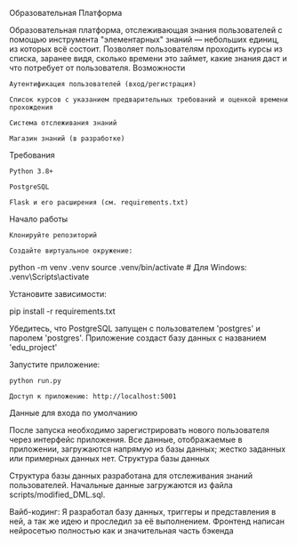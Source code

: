 Образовательная Платформа

Образовательная платформа, отслеживающая знания пользователей с помощью инструмента "элементарных" знаний — небольших единиц, из которых всё состоит. Позволяет пользователям проходить курсы из списка, заранее видя, сколько времени это займет, какие знания даст и что потребует от пользователя.
Возможности

    Аутентификация пользователей (вход/регистрация)

    Список курсов с указанием предварительных требований и оценкой времени прохождения

    Система отслеживания знаний

    Магазин знаний (в разработке)

Требования

    Python 3.8+

    PostgreSQL

    Flask и его расширения (см. requirements.txt)

Начало работы

    Клонируйте репозиторий

    Создайте виртуальное окружение:

python -m venv .venv
source .venv/bin/activate  # Для Windows: .venv\Scripts\activate

Установите зависимости:

pip install -r requirements.txt

Убедитесь, что PostgreSQL запущен с пользователем 'postgres' и паролем 'postgres'. Приложение создаст базу данных с названием 'edu_project'

Запустите приложение:

    python run.py

    Доступ к приложению: http://localhost:5001

Данные для входа по умолчанию

После запуска необходимо зарегистрировать нового пользователя через интерфейс приложения. Все данные, отображаемые в приложении, загружаются напрямую из базы данных; жестко заданных или примерных данных нет.
Структура базы данных

Структура базы данных разработана для отслеживания знаний пользователей. Начальные данные загружаются из файла scripts/modified_DML.sql.

Вайб-кодинг:
Я разработал базу данных, триггеры и представления в ней, а так же идею и проследил за её выполнением. Фронтенд написан нейросетью полностью как и значительная часть бэкенда
